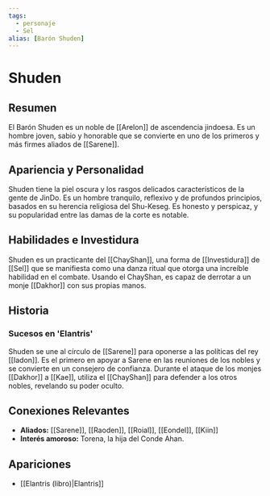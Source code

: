 ```yaml
---
tags:
  - personaje
  - Sel
alias: [Barón Shuden]
---
```


# Shuden

## Resumen
El Barón Shuden es un noble de [[Arelon]] de ascendencia jindoesa. Es un hombre joven, sabio y honorable que se convierte en uno de los primeros y más firmes aliados de [[Sarene]].

## Apariencia y Personalidad
Shuden tiene la piel oscura y los rasgos delicados característicos de la gente de JinDo. Es un hombre tranquilo, reflexivo y de profundos principios, basados en su herencia religiosa del Shu-Keseg. Es honesto y perspicaz, y su popularidad entre las damas de la corte es notable.

## Habilidades e Investidura
Shuden es un practicante del [[ChayShan]], una forma de [[Investidura]] de [[Sel]] que se manifiesta como una danza ritual que otorga una increíble habilidad en el combate. Usando el ChayShan, es capaz de derrotar a un monje [[Dakhor]] con sus propias manos.

## Historia
### Sucesos en 'Elantris'
Shuden se une al círculo de [[Sarene]] para oponerse a las políticas del rey [[Iadon]]. Es el primero en apoyar a Sarene en las reuniones de los nobles y se convierte en un consejero de confianza. Durante el ataque de los monjes [[Dakhor]] a [[Kae]], utiliza el [[ChayShan]] para defender a los otros nobles, revelando su poder oculto.

## Conexiones Relevantes
* **Aliados:** [[Sarene]], [[Raoden]], [[Roial]], [[Eondel]], [[Kiin]]
* **Interés amoroso:** Torena, la hija del Conde Ahan.

## Apariciones
* [[Elantris (libro)|Elantris]]
